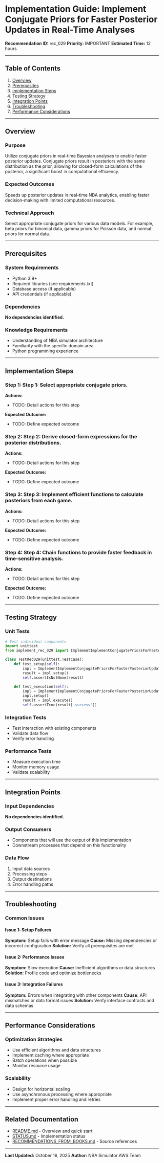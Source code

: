 # Implementation Guide: Implement Conjugate Priors for Faster Posterior Updates in Real-Time Analyses

**Recommendation ID:** rec_029
**Priority:** IMPORTANT
**Estimated Time:** 12 hours

---

## Table of Contents

1. [Overview](#overview)
2. [Prerequisites](#prerequisites)
3. [Implementation Steps](#implementation-steps)
4. [Testing Strategy](#testing-strategy)
5. [Integration Points](#integration-points)
6. [Troubleshooting](#troubleshooting)
7. [Performance Considerations](#performance-considerations)

---

## Overview

### Purpose

Utilize conjugate priors in real-time Bayesian analyses to enable faster posterior updates. Conjugate priors result in posteriors with the same distribution as the prior, allowing for closed-form calculations of the posterior, a significant boost in computational efficiency.

### Expected Outcomes

Speeds up posterior updates in real-time NBA analytics, enabling faster decision-making with limited computational resources.

### Technical Approach

Select appropriate conjugate priors for various data models. For example, beta priors for binomial data, gamma priors for Poisson data, and normal priors for normal data.

---

## Prerequisites

### System Requirements

- Python 3.9+
- Required libraries (see requirements.txt)
- Database access (if applicable)
- API credentials (if applicable)

### Dependencies

**No dependencies identified.**

### Knowledge Requirements

- Understanding of NBA simulator architecture
- Familiarity with the specific domain area
- Python programming experience

---

## Implementation Steps

### Step 1: Step 1: Select appropriate conjugate priors.

**Actions:**
- TODO: Detail actions for this step

**Expected Outcome:**
- TODO: Define expected outcome

### Step 2: Step 2: Derive closed-form expressions for the posterior distributions.

**Actions:**
- TODO: Detail actions for this step

**Expected Outcome:**
- TODO: Define expected outcome

### Step 3: Step 3: Implement efficient functions to calculate posteriors from each game.

**Actions:**
- TODO: Detail actions for this step

**Expected Outcome:**
- TODO: Define expected outcome

### Step 4: Step 4: Chain functions to provide faster feedback in time-sensitive analysis.

**Actions:**
- TODO: Detail actions for this step

**Expected Outcome:**
- TODO: Define expected outcome



---

## Testing Strategy

### Unit Tests

```python
# Test individual components
import unittest
from implement_rec_029 import ImplementImplementConjugatePriorsForFasterPosteriorUpdatesInRealtimeAnalyses

class TestRec029(unittest.TestCase):
    def test_setup(self):
        impl = ImplementImplementConjugatePriorsForFasterPosteriorUpdatesInRealtimeAnalyses()
        result = impl.setup()
        self.assertIsNotNone(result)
    
    def test_execution(self):
        impl = ImplementImplementConjugatePriorsForFasterPosteriorUpdatesInRealtimeAnalyses()
        impl.setup()
        result = impl.execute()
        self.assertTrue(result['success'])
```

### Integration Tests

- Test interaction with existing components
- Validate data flow
- Verify error handling

### Performance Tests

- Measure execution time
- Monitor memory usage
- Validate scalability

---

## Integration Points

### Input Dependencies

**No dependencies identified.**

### Output Consumers

- Components that will use the output of this implementation
- Downstream processes that depend on this functionality

### Data Flow

1. Input data sources
2. Processing steps
3. Output destinations
4. Error handling paths

---

## Troubleshooting

### Common Issues

#### Issue 1: Setup Failures

**Symptom:** Setup fails with error message
**Cause:** Missing dependencies or incorrect configuration
**Solution:** Verify all prerequisites are met

#### Issue 2: Performance Issues

**Symptom:** Slow execution
**Cause:** Inefficient algorithms or data structures
**Solution:** Profile code and optimize bottlenecks

#### Issue 3: Integration Failures

**Symptom:** Errors when integrating with other components
**Cause:** API mismatches or data format issues
**Solution:** Verify interface contracts and data schemas

---

## Performance Considerations

### Optimization Strategies

- Use efficient algorithms and data structures
- Implement caching where appropriate
- Batch operations when possible
- Monitor resource usage

### Scalability

- Design for horizontal scaling
- Use asynchronous processing where appropriate
- Implement proper error handling and retries

---

## Related Documentation

- [README.md](README.md) - Overview and quick start
- [STATUS.md](STATUS.md) - Implementation status
- [RECOMMENDATIONS_FROM_BOOKS.md](RECOMMENDATIONS_FROM_BOOKS.md) - Source references

---

**Last Updated:** October 19, 2025
**Author:** NBA Simulator AWS Team
